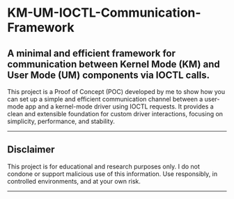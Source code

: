 # KM-UM-IOCTL-Communication-Framework
## A minimal and efficient framework for communication between Kernel Mode (KM) and User Mode (UM) components via IOCTL calls.

This project is a Proof of Concept (POC) developed by me to show how you can set up a simple and efficient communication channel between a user-mode app and a kernel-mode driver using IOCTL requests. It provides a clean and extensible foundation for custom driver interactions, focusing on simplicity, performance, and stability.

---

## Disclaimer

This project is for educational and research purposes only.
I do not condone or support malicious use of this information.
Use responsibly, in controlled environments, and at your own risk.

---
